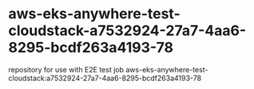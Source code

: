 # aws-eks-anywhere-test-cloudstack-a7532924-27a7-4aa6-8295-bcdf263a4193-78
repository for use with E2E test job aws-eks-anywhere-test-cloudstack:a7532924-27a7-4aa6-8295-bcdf263a4193-78
